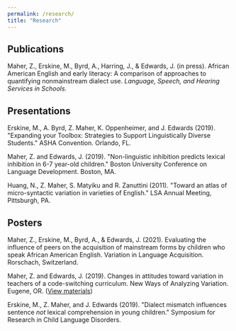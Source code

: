 ```yaml
---
permalink: /research/
title: "Research"
---
```


## Publications
Maher, Z., Erskine, M., Byrd, A., Harring, J., & Edwards, J. (in press). African American English and early literacy: A comparison of approaches to quantifying nonmainstream dialect use. *Language, Speech, and Hearing Services in Schools.*

## Presentations
Erskine, M., A. Byrd, Z. Maher, K. Oppenheimer, and J. Edwards (2019). "Expanding your Toolbox: Strategies to Support Linguistically Diverse Students." ASHA Convention. Orlando, FL. 

Maher, Z. and Edwards, J. (2019). "Non-linguistic inhibition predicts lexical inhibition in 6-7 year-old children." Boston University Conference on Language Development. Boston, MA.

Huang, N., Z. Maher, S. Matyiku and R. Zanuttini (2011). "Toward an atlas of micro-syntactic variation in varieties of English." LSA Annual Meeting, Pittsburgh, PA.

## Posters
Maher, Z., Erskine, M., Byrd, A., & Edwards, J. (2021). Evaluating the influence of peers on the acquisition of mainstream forms by children who speak African American English. Variation in Language Acquisition. Rorschach, Switzerland.

Maher, Z. and Edwards, J. (2019). Changes in attitudes toward variation in teachers of a code-switching curriculum. New Ways of Analyzing Variation. Eugene, OR. ([View materials](https://umd.app.box.com/s/i6t0rcx0pgqgf7irhkeov002ccdmhxi4))

Erskine, M., Z. Maher, and J. Edwards (2019). "Dialect mismatch influences sentence *not* lexical comprehension in young children." Symposium for Research in Child Language Disorders. 